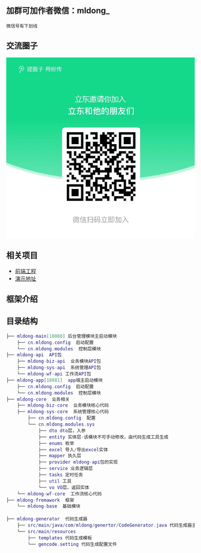 ## 加群可加作者微信：mldong_

`微信号有下划线`

## 交流圈子

![纷传](doc/images/fenchuan.jpg)


## 相关项目

- [前端工程](https://gitee.com/mldong/mldong-vue)
- [演示地址](http://flow.mldong.com/)
## 框架介绍

## 目录结构
```lua
├── mldong-main[18080] 后台管理模块主启动模块
	├── cn.mldong.config  启动配置
	└── cn.mldong.modules  控制层模块
├── mldong-api  API包
    ├── mldong-biz-api  业务模块API包
    ├── mldong-sys-api  系统管理API包
    └── mldong-wf-api 工作流API包
├── mldong-app[18081]  app端主启动模块
	├── cn.mldong.config  启动配置
	└── cn.mldong.modules  控制层模块
├── mldong-core  业务相关
	├── mldong-biz-core  业务模块核心代码
    ├── mldong-sys-core  系统管理核心代码
		├── cn.mldong.config  配置
		└── cn.mldong.modules.sys
			├── dto dto层，入参
			├── entity 实体层-该模块不可手动修改，由代码生成工具生成
			├── enums 枚举
			├── excel 导入/导出excel实体
			├── mapper 执久层
			├── provider mldong-api包的实现
			├── service 业务逻辑层
			├── tasks 定时任务
			├── util 工具 
			└── vo VO层，返回实体
	└── mldong-wf-core  工作流核心代码
├── mldong-fremawork  框架
	└── mldong-base  基础模块
	
├── mldong-generator  代码生成器
	├── src/main/java/com/mldong/genertor/CodeGenerator.java 代码生成器主类
	└── src/main/resources
		├── templates 代码生成模板
		└── gencode.setting 代码生成配置文件
	
```
